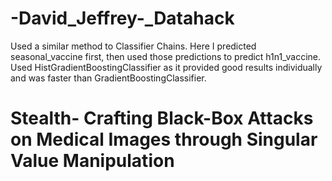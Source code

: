# -David_Jeffrey-_Datahack
Used a similar method to Classifier Chains.
Here I predicted seasonal_vaccine first, then used those predictions to predict h1n1_vaccine.
Used HistGradientBoostingClassifier as it provided good results individually and was faster than GradientBoostingClassifier.
# Stealth- Crafting Black-Box Attacks on Medical Images through Singular Value Manipulation

